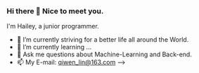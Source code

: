 ### Hi there 👋 Nice to meet you.

I'm Hailey, a junior programmer.


- 🔭 I’m currently striving for a better life all around the World.
- 🌱 I’m currently learning ...
- 💬 Ask me questions about Machine-Learning and Back-end.
- 📫 My E-mail: qiwen_lin@163.com
-->
